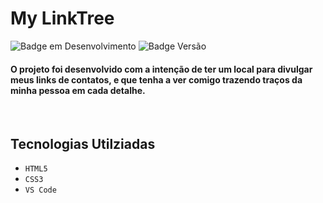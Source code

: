 # My LinkTree
![Badge em Desenvolvimento](https://img.shields.io/badge/Status-Conclu%C3%ADdo-success) ![Badge Versão](https://img.shields.io/badge/Versão-v0.2-informational)

<h4>O projeto foi desenvolvido com a intenção de ter um local para divulgar meus links de contatos, e que tenha a ver comigo trazendo traços da minha pessoa em cada detalhe.</h4> 
<br>

## Tecnologias Utilziadas

- ``HTML5``
- ``CSS3``
- ``VS Code``